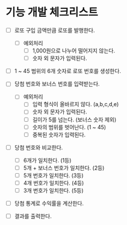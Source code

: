 # 기능 개발 체크리스트

- [ ] 로또 구입 금액만큼 로또를 발행한다.
  - [ ] 예외처리
    - [ ] 1,000원으로 나누어 떨어지지 않는다.
    - [ ] 숫자 외 문자가 입력된다.

- [ ] 1 ~ 45 범위의 6개 숫자로 로또 번호를 생성한다.

- [ ] 당첨 번호와 보너스 번호를 입력받는다.
  - [ ] 예외처리
    - [ ] 입력 형식이 올바르지 않다. (a,b,c,d,e)
    - [ ] 숫자 외 문자가 입력된다.
    - [ ] 길이가 5를 넘는다. (보너스 숫자 제외)
    - [ ] 숫자의 범위를 벗어난다. (1 ~ 45)
    - [ ] 중복된 숫자가 입력된다.

- [ ] 당첨 번호와 비교한다.
  - [ ] 6개가 일치한다. (1등)
  - [ ] 5개 + 보너스 번호가 일치한다. (2등)
  - [ ] 5개 번호가 일치한다. (3등)
  - [ ] 4개 번호가 일치한다. (4등)
  - [ ] 3개 번호가 일치한다. (5등)

- [ ] 당첨 통계로 수익률을 계산한다.

- [ ] 결과를 출력한다.
